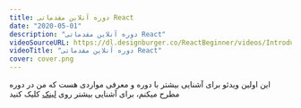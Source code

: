 ```yaml
---
title: دوره آنلاین مقدماتی React
date: "2020-05-01"
description: "دوره آنلاین مقدماتی React"
videoSourceURL: https://dl.designburger.co/ReactBeginner/videos/Introduction-handbraked.mp4
videoTitle: "دوره آنلاین مقدماتی React"
cover: cover.png
---
```


این اولین ویدئو برای آشنایی بیشتر با دوره و معرفی مواردی هست که من در دوره مطرح میکنم، برای آشنایی بیشتر روی [لینک](https://designburger.co/courses/react-basic/) کلیک کنید
